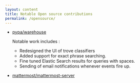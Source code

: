 ```yaml
---
layout: content
title: Notable Open source contributions
permalink: /opensource/
---
```


- [pypa/warehouse](https://github.com/pypa/warehouse/pulls?q=is%3Apr+author%3Awaseem18+is%3Aclosed)
  
  
  Notable work includes :
  
  * Redesigned the UI of trove classifiers
  * Added support for exact phrase searching. 
  * Fine tuned Elastic Search results for queries with spaces.
  * Sending of email notifications whenever events fire up.
  
  

- [mattermost/mattermost-server](https://github.com/mattermost/mattermost-server/pulls?q=is%3Apr+author%3Awaseem18+is%3Aclosed)
